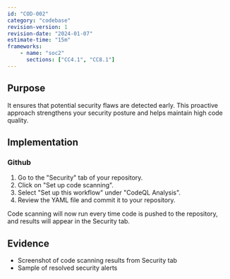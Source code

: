 ```yaml
---
id: "COD-002"
category: "codebase"
revision-version: 1
revision-date: "2024-01-07"
estimate-time: "15m"
frameworks:
    - name: "soc2"
      sections: ["CC4.1", "CC8.1"]
---
```


## Purpose
It ensures that potential security flaws are detected early. This
proactive approach strengthens your security posture and helps
maintain high code quality.

## Implementation

### Github

1. Go to the "Security" tab of your repository.
2. Click on "Set up code scanning".
3. Select "Set up this workflow" under "CodeQL Analysis".
4. Review the YAML file and commit it to your repository.

Code scanning will now run every time code is pushed to the
repository, and results will appear in the Security tab.

## Evidence

- Screenshot of code scanning results from Security tab
- Sample of resolved security alerts
